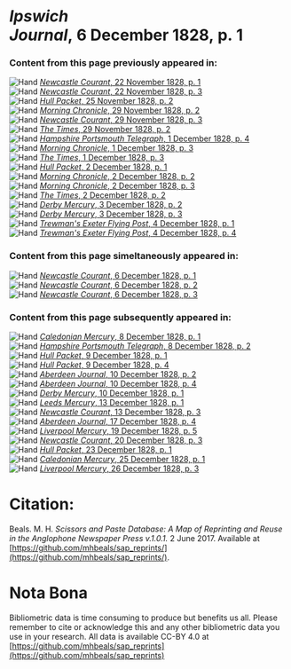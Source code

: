 # *Ipswich Journal*, 6 December 1828, p. 1  
  
### Content from this page previously appeared in:  
![Hand](http://scissorsandpaste.net/wp-content/uploads/2017/06/smallhandpointer.png) [*Newcastle Courant*, 22 November 1828, p. 1](https://mhbeals.github.io/sap_html/Newcastle-Courant/Newcastle-Courant-22-November-1828-p-1)  
![Hand](http://scissorsandpaste.net/wp-content/uploads/2017/06/smallhandpointer.png) [*Newcastle Courant*, 22 November 1828, p. 3](https://mhbeals.github.io/sap_html/Newcastle-Courant/Newcastle-Courant-22-November-1828-p-3)  
![Hand](http://scissorsandpaste.net/wp-content/uploads/2017/06/smallhandpointer.png) [*Hull Packet*, 25 November 1828, p. 2](https://mhbeals.github.io/sap_html/Hull-Packet/Hull-Packet-25-November-1828-p-2)  
![Hand](http://scissorsandpaste.net/wp-content/uploads/2017/06/smallhandpointer.png) [*Morning Chronicle*, 29 November 1828, p. 2](https://mhbeals.github.io/sap_html/Morning-Chronicle/Morning-Chronicle-29-November-1828-p-2)  
![Hand](http://scissorsandpaste.net/wp-content/uploads/2017/06/smallhandpointer.png) [*Newcastle Courant*, 29 November 1828, p. 3](https://mhbeals.github.io/sap_html/Newcastle-Courant/Newcastle-Courant-29-November-1828-p-3)  
![Hand](http://scissorsandpaste.net/wp-content/uploads/2017/06/smallhandpointer.png) [*The Times*, 29 November 1828, p. 2](https://mhbeals.github.io/sap_html/The-Times/The-Times-29-November-1828-p-2)  
![Hand](http://scissorsandpaste.net/wp-content/uploads/2017/06/smallhandpointer.png) [*Hampshire Portsmouth Telegraph*, 1 December 1828, p. 4](https://mhbeals.github.io/sap_html/Hampshire-Portsmouth-Telegraph/Hampshire-Portsmouth-Telegraph-1-December-1828-p-4)  
![Hand](http://scissorsandpaste.net/wp-content/uploads/2017/06/smallhandpointer.png) [*Morning Chronicle*, 1 December 1828, p. 3](https://mhbeals.github.io/sap_html/Morning-Chronicle/Morning-Chronicle-1-December-1828-p-3)  
![Hand](http://scissorsandpaste.net/wp-content/uploads/2017/06/smallhandpointer.png) [*The Times*, 1 December 1828, p. 3](https://mhbeals.github.io/sap_html/The-Times/The-Times-1-December-1828-p-3)  
![Hand](http://scissorsandpaste.net/wp-content/uploads/2017/06/smallhandpointer.png) [*Hull Packet*, 2 December 1828, p. 1](https://mhbeals.github.io/sap_html/Hull-Packet/Hull-Packet-2-December-1828-p-1)  
![Hand](http://scissorsandpaste.net/wp-content/uploads/2017/06/smallhandpointer.png) [*Morning Chronicle*, 2 December 1828, p. 2](https://mhbeals.github.io/sap_html/Morning-Chronicle/Morning-Chronicle-2-December-1828-p-2)  
![Hand](http://scissorsandpaste.net/wp-content/uploads/2017/06/smallhandpointer.png) [*Morning Chronicle*, 2 December 1828, p. 3](https://mhbeals.github.io/sap_html/Morning-Chronicle/Morning-Chronicle-2-December-1828-p-3)  
![Hand](http://scissorsandpaste.net/wp-content/uploads/2017/06/smallhandpointer.png) [*The Times*, 2 December 1828, p. 2](https://mhbeals.github.io/sap_html/The-Times/The-Times-2-December-1828-p-2)  
![Hand](http://scissorsandpaste.net/wp-content/uploads/2017/06/smallhandpointer.png) [*Derby Mercury*, 3 December 1828, p. 2](https://mhbeals.github.io/sap_html/Derby-Mercury/Derby-Mercury-3-December-1828-p-2)  
![Hand](http://scissorsandpaste.net/wp-content/uploads/2017/06/smallhandpointer.png) [*Derby Mercury*, 3 December 1828, p. 3](https://mhbeals.github.io/sap_html/Derby-Mercury/Derby-Mercury-3-December-1828-p-3)  
![Hand](http://scissorsandpaste.net/wp-content/uploads/2017/06/smallhandpointer.png) [*Trewman's Exeter Flying Post*, 4 December 1828, p. 1](https://mhbeals.github.io/sap_html/Trewman's-Exeter-Flying-Post/Trewman's-Exeter-Flying-Post-4-December-1828-p-1)  
![Hand](http://scissorsandpaste.net/wp-content/uploads/2017/06/smallhandpointer.png) [*Trewman's Exeter Flying Post*, 4 December 1828, p. 4](https://mhbeals.github.io/sap_html/Trewman's-Exeter-Flying-Post/Trewman's-Exeter-Flying-Post-4-December-1828-p-4)  
  
### Content from this page simeltaneously appeared in:  
![Hand](http://scissorsandpaste.net/wp-content/uploads/2017/06/smallhandpointer.png) [*Newcastle Courant*, 6 December 1828, p. 1](https://mhbeals.github.io/sap_html/Newcastle-Courant/Newcastle-Courant-6-December-1828-p-1)  
![Hand](http://scissorsandpaste.net/wp-content/uploads/2017/06/smallhandpointer.png) [*Newcastle Courant*, 6 December 1828, p. 2](https://mhbeals.github.io/sap_html/Newcastle-Courant/Newcastle-Courant-6-December-1828-p-2)  
![Hand](http://scissorsandpaste.net/wp-content/uploads/2017/06/smallhandpointer.png) [*Newcastle Courant*, 6 December 1828, p. 3](https://mhbeals.github.io/sap_html/Newcastle-Courant/Newcastle-Courant-6-December-1828-p-3)  
  
### Content from this page subsequently appeared in:  
![Hand](http://scissorsandpaste.net/wp-content/uploads/2017/06/smallhandpointer.png) [*Caledonian Mercury*, 8 December 1828, p. 1](https://mhbeals.github.io/sap_html/Caledonian-Mercury/Caledonian-Mercury-8-December-1828-p-1)  
![Hand](http://scissorsandpaste.net/wp-content/uploads/2017/06/smallhandpointer.png) [*Hampshire Portsmouth Telegraph*, 8 December 1828, p. 2](https://mhbeals.github.io/sap_html/Hampshire-Portsmouth-Telegraph/Hampshire-Portsmouth-Telegraph-8-December-1828-p-2)  
![Hand](http://scissorsandpaste.net/wp-content/uploads/2017/06/smallhandpointer.png) [*Hull Packet*, 9 December 1828, p. 1](https://mhbeals.github.io/sap_html/Hull-Packet/Hull-Packet-9-December-1828-p-1)  
![Hand](http://scissorsandpaste.net/wp-content/uploads/2017/06/smallhandpointer.png) [*Hull Packet*, 9 December 1828, p. 4](https://mhbeals.github.io/sap_html/Hull-Packet/Hull-Packet-9-December-1828-p-4)  
![Hand](http://scissorsandpaste.net/wp-content/uploads/2017/06/smallhandpointer.png) [*Aberdeen Journal*, 10 December 1828, p. 2](https://mhbeals.github.io/sap_html/Aberdeen-Journal/Aberdeen-Journal-10-December-1828-p-2)  
![Hand](http://scissorsandpaste.net/wp-content/uploads/2017/06/smallhandpointer.png) [*Aberdeen Journal*, 10 December 1828, p. 4](https://mhbeals.github.io/sap_html/Aberdeen-Journal/Aberdeen-Journal-10-December-1828-p-4)  
![Hand](http://scissorsandpaste.net/wp-content/uploads/2017/06/smallhandpointer.png) [*Derby Mercury*, 10 December 1828, p. 1](https://mhbeals.github.io/sap_html/Derby-Mercury/Derby-Mercury-10-December-1828-p-1)  
![Hand](http://scissorsandpaste.net/wp-content/uploads/2017/06/smallhandpointer.png) [*Leeds Mercury*, 13 December 1828, p. 1](https://mhbeals.github.io/sap_html/Leeds-Mercury/Leeds-Mercury-13-December-1828-p-1)  
![Hand](http://scissorsandpaste.net/wp-content/uploads/2017/06/smallhandpointer.png) [*Newcastle Courant*, 13 December 1828, p. 3](https://mhbeals.github.io/sap_html/Newcastle-Courant/Newcastle-Courant-13-December-1828-p-3)  
![Hand](http://scissorsandpaste.net/wp-content/uploads/2017/06/smallhandpointer.png) [*Aberdeen Journal*, 17 December 1828, p. 4](https://mhbeals.github.io/sap_html/Aberdeen-Journal/Aberdeen-Journal-17-December-1828-p-4)  
![Hand](http://scissorsandpaste.net/wp-content/uploads/2017/06/smallhandpointer.png) [*Liverpool Mercury*, 19 December 1828, p. 5](https://mhbeals.github.io/sap_html/Liverpool-Mercury/Liverpool-Mercury-19-December-1828-p-5)  
![Hand](http://scissorsandpaste.net/wp-content/uploads/2017/06/smallhandpointer.png) [*Newcastle Courant*, 20 December 1828, p. 3](https://mhbeals.github.io/sap_html/Newcastle-Courant/Newcastle-Courant-20-December-1828-p-3)  
![Hand](http://scissorsandpaste.net/wp-content/uploads/2017/06/smallhandpointer.png) [*Hull Packet*, 23 December 1828, p. 1](https://mhbeals.github.io/sap_html/Hull-Packet/Hull-Packet-23-December-1828-p-1)  
![Hand](http://scissorsandpaste.net/wp-content/uploads/2017/06/smallhandpointer.png) [*Caledonian Mercury*, 25 December 1828, p. 1](https://mhbeals.github.io/sap_html/Caledonian-Mercury/Caledonian-Mercury-25-December-1828-p-1)  
![Hand](http://scissorsandpaste.net/wp-content/uploads/2017/06/smallhandpointer.png) [*Liverpool Mercury*, 26 December 1828, p. 3](https://mhbeals.github.io/sap_html/Liverpool-Mercury/Liverpool-Mercury-26-December-1828-p-3)  


# Citation: 

Beals. M. H. *Scissors and Paste Database: A Map of Reprinting and Reuse in the Anglophone Newspaper Press v.1.0.1.* 2 June 2017. Available at [https://github.com/mhbeals/sap_reprints/](https://github.com/mhbeals/sap_reprints/). 

# Nota Bona

Bibliometric data is time consuming to produce but benefits us all. Please remember to cite or acknowledge this and any other bibliometric data you use in your research. All data is available CC-BY 4.0 at [https://github.com/mhbeals/sap_reprints](https://github.com/mhbeals/sap_reprints)